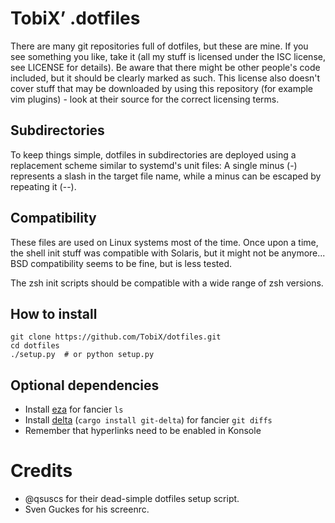 # TobiX’ .dotfiles

There are many git repositories full of dotfiles, but these are mine. If you
see something you like, take it (all my stuff is licensed under the ISC
license, see LICENSE for details). Be aware that there might be other people's
code included, but it should be clearly marked as such. This license also
doesn't cover stuff that may be downloaded by using this repository (for
example vim plugins) - look at their source for the correct licensing terms.

## Subdirectories

To keep things simple, dotfiles in subdirectories are deployed using a
replacement scheme similar to systemd's unit files: A single minus (-)
represents a slash in the target file name, while a minus can be escaped by
repeating it (--).

## Compatibility

These files are used on Linux systems most of the time. Once upon a time, the
shell init stuff was compatible with Solaris, but it might not be anymore...
BSD compatibility seems to be fine, but is less tested.

The zsh init scripts should be compatible with a wide range of zsh versions.

## How to install

```
git clone https://github.com/TobiX/dotfiles.git
cd dotfiles
./setup.py  # or python setup.py
```

## Optional dependencies

- Install [eza] for fancier `ls`
- Install [delta] (`cargo install git-delta`)  for fancier `git diffs`
- Remember that hyperlinks need to be enabled in Konsole

[eza]: https://github.com/eza-community/eza
[delta]: https://github.com/dandavison/delta

# Credits

- @qsuscs for their dead-simple dotfiles setup script.
- Sven Guckes for his screenrc.
